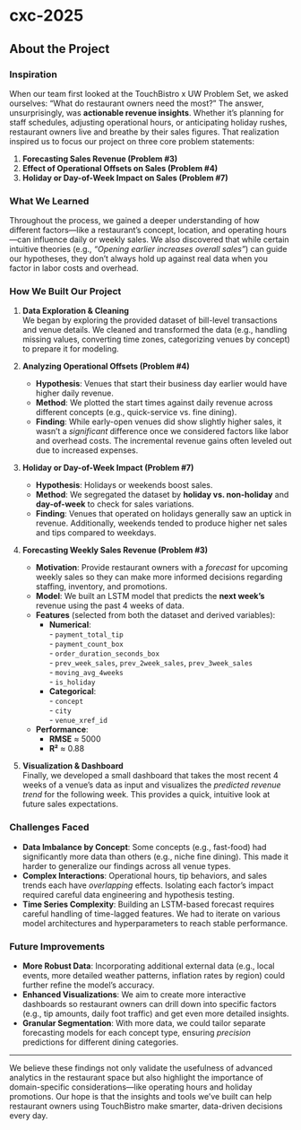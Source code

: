 # cxc-2025

## About the Project

### Inspiration
When our team first looked at the TouchBistro x UW Problem Set, we asked ourselves: “What do restaurant owners need the most?” The answer, unsurprisingly, was **actionable revenue insights**. Whether it’s planning for staff schedules, adjusting operational hours, or anticipating holiday rushes, restaurant owners live and breathe by their sales figures. That realization inspired us to focus our project on three core problem statements:

1. **Forecasting Sales Revenue (Problem #3)**  
2. **Effect of Operational Offsets on Sales (Problem #4)**  
3. **Holiday or Day-of-Week Impact on Sales (Problem #7)**  

### What We Learned
Throughout the process, we gained a deeper understanding of how different factors—like a restaurant’s concept, location, and operating hours—can influence daily or weekly sales. We also discovered that while certain intuitive theories (e.g., *“Opening earlier increases overall sales”*) can guide our hypotheses, they don’t always hold up against real data when you factor in labor costs and overhead.

### How We Built Our Project
1. **Data Exploration & Cleaning**  
   We began by exploring the provided dataset of bill-level transactions and venue details. We cleaned and transformed the data (e.g., handling missing values, converting time zones, categorizing venues by concept) to prepare it for modeling.

2. **Analyzing Operational Offsets (Problem #4)**  
   - **Hypothesis**: Venues that start their business day earlier would have higher daily revenue.  
   - **Method**: We plotted the start times against daily revenue across different concepts (e.g., quick-service vs. fine dining).  
   - **Finding**: While early-open venues did show slightly higher sales, it wasn’t a *significant* difference once we considered factors like labor and overhead costs. The incremental revenue gains often leveled out due to increased expenses.

3. **Holiday or Day-of-Week Impact (Problem #7)**  
   - **Hypothesis**: Holidays or weekends boost sales.  
   - **Method**: We segregated the dataset by **holiday vs. non-holiday** and **day-of-week** to check for sales variations.  
   - **Finding**: Venues that operated on holidays generally saw an uptick in revenue. Additionally, weekends tended to produce higher net sales and tips compared to weekdays.

4. **Forecasting Weekly Sales Revenue (Problem #3)**  
   - **Motivation**: Provide restaurant owners with a *forecast* for upcoming weekly sales so they can make more informed decisions regarding staffing, inventory, and promotions.  
   - **Model**: We built an LSTM model that predicts the **next week’s** revenue using the past 4 weeks of data.  
   - **Features** (selected from both the dataset and derived variables):  
     - **Numerical**:  
       \- `payment_total_tip`  
       \- `payment_count_box`  
       \- `order_duration_seconds_box`  
       \- `prev_week_sales`, `prev_2week_sales`, `prev_3week_sales`  
       \- `moving_avg_4weeks`  
       \- `is_holiday`  
     - **Categorical**:  
       \- `concept`  
       \- `city`  
       \- `venue_xref_id`  
   - **Performance**:  
     - **RMSE** ≈ 5000  
     - **R²** ≈ 0.88  

5. **Visualization & Dashboard**  
   Finally, we developed a small dashboard that takes the most recent 4 weeks of a venue’s data as input and visualizes the *predicted revenue trend* for the following week. This provides a quick, intuitive look at future sales expectations.

### Challenges Faced
- **Data Imbalance by Concept**: Some concepts (e.g., fast-food) had significantly more data than others (e.g., niche fine dining). This made it harder to generalize our findings across all venue types.  
- **Complex Interactions**: Operational hours, tip behaviors, and sales trends each have *overlapping* effects. Isolating each factor’s impact required careful data engineering and hypothesis testing.  
- **Time Series Complexity**: Building an LSTM-based forecast requires careful handling of time-lagged features. We had to iterate on various model architectures and hyperparameters to reach stable performance.

### Future Improvements
- **More Robust Data**: Incorporating additional external data (e.g., local events, more detailed weather patterns, inflation rates by region) could further refine the model’s accuracy.  
- **Enhanced Visualizations**: We aim to create more interactive dashboards so restaurant owners can drill down into specific factors (e.g., tip amounts, daily foot traffic) and get even more detailed insights.  
- **Granular Segmentation**: With more data, we could tailor separate forecasting models for each concept type, ensuring *precision* predictions for different dining categories.

---

We believe these findings not only validate the usefulness of advanced analytics in the restaurant space but also highlight the importance of domain-specific considerations—like operating hours and holiday promotions. Our hope is that the insights and tools we’ve built can help restaurant owners using TouchBistro make smarter, data-driven decisions every day.
